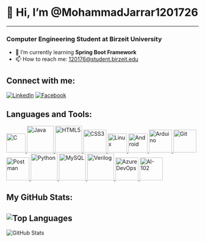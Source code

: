 # 👋 Hi, I’m @MohammadJarrar1201726  
---
### Computer Engineering Student at Birzeit University

- 🌱 I’m currently learning **Spring Boot Framework**  
- 📫 How to reach me: [120176@student.birzeit.edu](mailto:120176@student.birzeit.edu)  

## Connect with me:
[![LinkedIn](https://img.shields.io/badge/LinkedIn-MohammadJarrar-blue?style=for-the-badge&logo=linkedin)](https://www.linkedin.com/in/mohammad-jarrar-2310a430b/)
[![Facebook](https://img.shields.io/badge/Facebook-MohammadJarrar-1877F2?style=for-the-badge&logo=facebook&logoColor=white)](https://www.facebook.com/mohammad.jarrar.315/)

## Languages and Tools:

<a href="https://www.cprogramming.com/" target="_blank">
  <img src="https://upload.wikimedia.org/wikipedia/commons/1/18/C_Programming_Language.svg" alt="C" width="50"/>
</a>
<a href="https://www.java.com/" target="_blank">
  <img src="https://github.com/user-attachments/assets/c14be797-4ece-4ace-9886-463eeb435455" alt="Java" width="70"/>
</a>
<a href="https://developer.mozilla.org/en-US/docs/Web/HTML" target="_blank">
  <img src="https://github.com/user-attachments/assets/be976737-3b89-4cd8-8578-b6e446083da9" alt="HTML5" width="70"/>
</a>

<a href="https://developer.mozilla.org/en-US/docs/Web/CSS" target="_blank">
  <img src="https://github.com/user-attachments/assets/56f463cb-35a2-4bf2-9658-c9b2cb716ad3" alt="CSS3" width="60"/>
</a>

<a href="https://www.linux.org/" target="_blank">
  <img src="https://github.com/user-attachments/assets/064b7f4a-7931-47df-8457-46cda3c4dea9" alt="Linux" width="50"/>
</a>

<a href="https://developer.android.com/" target="_blank">
  <img src="https://github.com/user-attachments/assets/03aa8838-b4c4-4f23-b3cc-853384e99d5a" alt="Android" width="50"/>
</a>

<a href="https://www.arduino.cc/" target="_blank">
  <img src="https://github.com/user-attachments/assets/de14a322-3053-47f5-bb07-32639eb817b6" alt="Arduino" width="60"/>
</a>


<a href="https://git-scm.com/" target="_blank">
  <img src="https://github.com/user-attachments/assets/bdae11da-9158-48e7-aab5-2802e364358f" alt="Git" width="60"/>
</a>

<a href="https://www.postman.com/" target="_blank">
  <img src="https://github.com/user-attachments/assets/34a31669-980f-4da1-8e74-1d5b0c029753" alt="Postman" width="60"/>
</a>

<a href="https://www.python.org/" target="_blank">
  <img src="https://github.com/user-attachments/assets/924f1165-1a3a-4e7e-8fb9-ae2fe6d59fec" alt="Python" width="70"/>
</a>

<a href="https://www.mysql.com/" target="_blank">
  <img src="https://github.com/user-attachments/assets/43fdb974-d361-491f-9d51-da07682fbc6a" alt="MySQL" width="70"/>
</a>




<a href="https://en.wikipedia.org/wiki/Verilog" target="_blank">
  <img src="https://github.com/user-attachments/assets/c0a269fd-e663-495b-8e38-5560aa8ea9f6" alt="Verilog" width="70"/>
</a>
<a href="https://azure.microsoft.com/en-us/services/devops/" target="_blank">
  <img src="https://github.com/user-attachments/assets/0bc56320-f486-4918-9bee-da3ba25f6568" alt="Azure DevOps" width="60"/>
</a>

<a href="https://learn.microsoft.com/en-us/certifications/exams/ai-102" target="_blank">
  <img src= "https://github.com/user-attachments/assets/9e0dfae5-ac56-4bc9-803d-32505c2868a5" alt="AI-102" width="60"/>
</a>


## My GitHub Stats:
![Top Languages](https://github-readme-stats.vercel.app/api/top-langs/?username=MohammadJarrar1201726&layout=compact)
---
![GitHub Stats](https://github-readme-stats.vercel.app/api?username=MohammadJarrar1201726&show_icons=true&theme=radical)

<!---
MohammadJarrar1201726/MohammadJarrar1201726 is a ✨ special ✨ repository because its `README.md` (this file) appears on your GitHub profile.
You can click the Preview link to take a look at your changes.
--->

